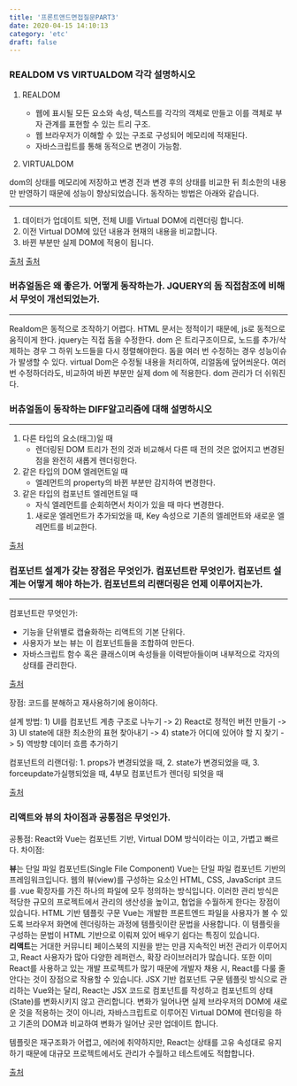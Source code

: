 ```yaml
---
title: '프론트앤드면접질문PART3'
date: 2020-04-15 14:10:13
category: 'etc'
draft: false
---
```


### REALDOM VS VIRTUALDOM 각각 설명하시오

1. REALDOM

   - 웹에 표시될 모든 요소와 속성, 텍스트를 각각의 객체로 만들고 이를 객체로 부자 관계를 표현할 수 있는 트리 구조.
   - 웹 브라우저가 이해할 수 있는 구조로 구성되어 메모리에 적재된다.
   - 자바스크립트를 통해 동적으로 변경이 가능함.

2. VIRTUALDOM

dom의 상태를 메모리에 저장하고 변경 전과 변경 후의 상태를 비교한 뒤 최소한의 내용만 반영하기 때문에 성능이 향상되었습니다.
동작하는 방법은 아래와 같습니다.

---

1.  데이터가 업데이트 되면, 전체 UI를 Virtual DOM에 리렌더링 합니다.
2.  이전 Virtual DOM에 있던 내용과 현재의 내용을 비교합니다.
3.  바뀐 부분만 실제 DOM에 적용이 됩니다.

<a class="source_link" href="https://velog.io/@kimtaeeeny/DOM%EC%9D%B4%EB%9E%80-FE-study3-9xk56ahmsu" target="_blank">출처</a>
<a class="source_link" href="https://jw910911.tistory.com/41" target="_blank">출처</a>

### 버츄얼돔은 왜 좋은가. 어떻게 동작하는가. JQUERY의 돔 직접참조에 비해서 무엇이 개선되었는가.

---

Realdom은 동적으로 조작하기 어렵다. HTML 문서는 정적이기 때문에, js로 동적으로 움직이게 한다. jquery는 직접 돔을 수정한다. dom 은 트리구조이므로, 노드를 추가/삭제하는 경우 그 하위 노드들을 다시 정렬해야한다. 돔을 여러 번 수정하는 경우 성능이슈가 발생할 수 있다.
virtual Dom은 수정될 내용을 처리하여, 리얼돔에 덮어씌운다. 여러 번 수정하더라도, 비교하여 바뀐 부분만 실제 dom 에 적용한다. dom 관리가 더 쉬워진다.

### 버츄얼돔이 동작하는 DIFF알고리즘에 대해 설명하시오

---

1. 다른 타입의 요소(태그)일 때
   - 렌더링된 DOM 트리가 전의 것과 비교해서 다른 때 전의 것은 없어지고 변경된 점을 완전히 새롭게 렌더링한다.
2. 같은 타입의 DOM 엘레먼트일 때
   - 엘레먼트의 property의 바뀐 부분만 감지하여 변경한다.
3. 같은 타입의 컴포넌트 엘레먼트일 때
   - 자식 엘레먼트를 순회하면서 차이가 있을 때 마다 변경한다.
   1. 새로운 엘레먼트가 추가되었을 때,
      Key 속성으로 기존의 엘레먼트와 새로운 엘레먼트를 비교한다.

<a class="source_link" href="http://guswnsxodlf.github.io/react-diff-algorithm" target="_blank">출처</a>

### 컴포넌트 설계가 갖는 장점은 무엇인가. 컴포넌트란 무엇인가. 컴포넌트 설계는 어떻게 해야 하는가. 컴포넌트의 리랜더링은 언제 이루어지는가.

---

컴포넌트란 무엇인가:

- 기능을 단위별로 캡슐화하는 리액트의 기본 단위다.
- 사용자가 보는 뷰는 이 컴포넌트들을 조합하여 만든다.
- 자바스크립트 함수 혹은 클래스이며 속성들을 이력받아들이며 내부적으로 각자의 상태를 관리한다.

<a class="source_link" href="https://kimyhcj.tistory.com/305" target="_blank">출처</a>

장점: 코드를 분해하고 재사용하기에 용이하다.

설계 방법: 1) UI를 컴포넌트 계층 구조로 나누기 -> 2) React로 정적인 버전 만들기 -> 3) UI state에 대한 최소한의 표현 찾아내기 -> 4) state가 어디에 있어야 할 지 찾기 -> 5) 역방향 데이터 흐름 추가하기

컴포넌트의 리랜더링: 1. props가 변경되었을 때, 2. state가 변경되었을 때, 3. forceupdate가실행되었을 때, 4부모 컴포넌트가 렌더링 되엇을 때

<a class="source_link" href="https://medium.com/vingle-tech-blog/react-%EB%A0%8C%EB%8D%94%EB%A7%81-%EC%9D%B4%ED%95%B4%ED%95%98%EA%B8%B0-f255d6569849" target="_blank">출처</a>

### 리액트와 뷰의 차이점과 공통점은 무엇인가.

공통점: React와 Vue는 컴포넌트 기반, Virtual DOM 방식이라는 이고, 가볍고 빠르다.
차이점:

**뷰**는 단일 파일 컴포넌트(Single File Component)
Vue는 단일 파일 컴포넌트 기반의 프레임워크입니다. 웹의 뷰(view)를 구성하는 요소인 HTML, CSS, JavaScript 코드를 .vue 확장자를 가진 하나의 파일에 모두 정의하는 방식입니다. 이러한 관리 방식은 적당한 규모의 프로젝트에서 관리의 생산성을 높이고, 협업을 수월하게 한다는 장점이 있습니다.
HTML 기반 템플릿 구문
Vue는 개발한 프론트엔드 파일을 사용자가 볼 수 있도록 브라우저 화면에 렌더링하는 과정에 템플릿이란 문법을 사용합니다. 이 템플릿을 구성하는 문법이 HTML 기반으로 이뤄져 있어 배우기 쉽다는 특징이 있습니다.  
**리액트**는
거대한 커뮤니티
페이스북의 지원을 받는 만큼 지속적인 버전 관리가 이루어지고, React 사용자가 많아 다양한 레퍼런스, 확장 라이브러리가 많습니다. 또한 이미 React를 사용하고 있는 개발 프로젝트가 많기 때문에 개발자 채용 시, React를 다룰 줄 안다는 것이 장점으로 작용할 수 있습니다.
JSX 기반 컴포넌트 구문
템플릿 방식으로 관리하는 Vue와는 달리, React는 JSX 코드로 컴포넌트를 작성하고 컴포넌트의 상태(State)를 변화시키지 않고 관리합니다. 변화가 일어나면 실제 브라우저의 DOM에 새로운 것을 적용하는 것이 아니라, 자바스크립트로 이루어진 Virtual DOM에 렌더링을 하고 기존의 DOM과 비교하여 변화가 일어난 곳만 업데이트 합니다.

템플릿은 재구조화가 어렵고, 에러에 취약하지만, React는 상태를 고유 속성대로 유지하기 때문에 대규모 프로젝트에서도 관리가 수월하고 테스트에도 적합합니다.

<a class="source_link" href="http://library.gabia.com/contents/infrahosting/8284" target="_blank">출처</a>
